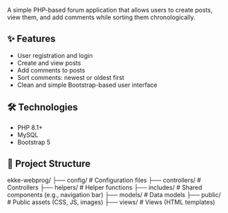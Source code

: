 A simple PHP-based forum application that allows users to create posts, view them, and add comments while sorting them chronologically.

## ✨ Features
- User registration and login  
- Create and view posts  
- Add comments to posts  
- Sort comments: newest or oldest first  
- Clean and simple Bootstrap-based user interface  

## 🛠️ Technologies
- PHP 8.1+  
- MySQL  
- Bootstrap 5

## 📂 Project Structure
ekke-webprog/
├── config/           # Configuration files
├── controllers/      # Controllers
├── helpers/          # Helper functions
├── includes/         # Shared components (e.g., navigation bar)
├── models/           # Data models
├── public/           # Public assets (CSS, JS, images)
├── views/            # Views (HTML templates)


